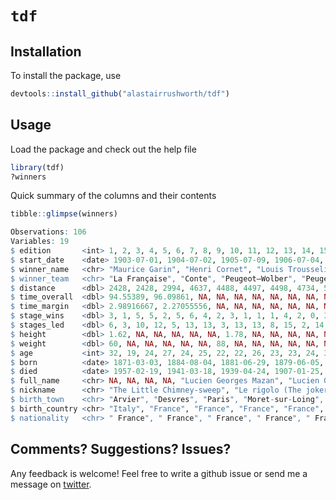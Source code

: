 
# `tdf`

## Installation

To install the package, use

``` r
devtools::install_github("alastairrushworth/tdf")
```

## Usage

Load the package and check out the help file

``` r
library(tdf)
?winners
```

Quick summary of the columns and their contents

``` r
tibble::glimpse(winners)

Observations: 106
Variables: 19
$ edition       <int> 1, 2, 3, 4, 5, 6, 7, 8, 9, 10, 11, 12, 13, 14, 15, 16, 17, 18,…
$ start_date    <date> 1903-07-01, 1904-07-02, 1905-07-09, 1906-07-04, 1907-07-08, 1…
$ winner_name   <chr> "Maurice Garin", "Henri Cornet", "Louis Trousselier", "René Po…
$ winner_team   <chr> "La Française", "Conte", "Peugeot–Wolber", "Peugeot–Wolber", "…
$ distance      <dbl> 2428, 2428, 2994, 4637, 4488, 4497, 4498, 4734, 5343, 5289, 52…
$ time_overall  <dbl> 94.55389, 96.09861, NA, NA, NA, NA, NA, NA, NA, NA, 197.90000,…
$ time_margin   <dbl> 2.98916667, 2.27055556, NA, NA, NA, NA, NA, NA, NA, NA, 0.1355…
$ stage_wins    <dbl> 3, 1, 5, 5, 2, 5, 6, 4, 2, 3, 1, 1, 1, 4, 2, 0, 3, 4, 4, 2, 3,…
$ stages_led    <dbl> 6, 3, 10, 12, 5, 13, 13, 3, 13, 13, 8, 15, 2, 14, 14, 3, 6, 15…
$ height        <dbl> 1.62, NA, NA, NA, NA, NA, 1.78, NA, NA, NA, NA, NA, NA, NA, NA…
$ weight        <dbl> 60, NA, NA, NA, NA, NA, 88, NA, NA, NA, NA, NA, NA, NA, NA, NA…
$ age           <int> 32, 19, 24, 27, 24, 25, 22, 22, 26, 23, 23, 24, 33, 30, 33, 36…
$ born          <date> 1871-03-03, 1884-08-04, 1881-06-29, 1879-06-05, 1882-10-18, 1…
$ died          <date> 1957-02-19, 1941-03-18, 1939-04-24, 1907-01-25, 1917-12-20, 1…
$ full_name     <chr> NA, NA, NA, NA, "Lucien Georges Mazan", "Lucien Georges Mazan"…
$ nickname      <chr> "The Little Chimney-sweep", "Le rigolo (The joker)", "Levaloy …
$ birth_town    <chr> "Arvier", "Desvres", "Paris", "Moret-sur-Loing", "Plessé", "Pl…
$ birth_country <chr> "Italy", "France", "France", "France", "France", "France", "Fr…
$ nationality   <chr> " France", " France", " France", " France", " France", " Franc…
```

## Comments? Suggestions? Issues?

Any feedback is welcome\! Feel free to write a github issue or send me a
message on [twitter](https://twitter.com/rushworth_a).
